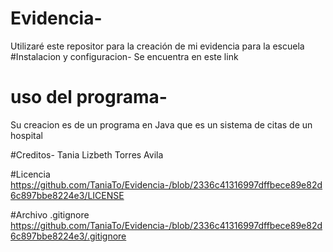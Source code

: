 # Evidencia-
Utilizaré este repositor para la creación de mi evidencia para la escuela 
#Instalacion y  configuracion-
Se encuentra en este link  

# uso del programa-
Su creacion  es de un programa en Java que es un sistema de citas de un hospital 

#Creditos-
Tania Lizbeth Torres Avila 

#Licencia
https://github.com/TaniaTo/Evidencia-/blob/2336c41316997dffbece89e82d6c897bbe8224e3/LICENSE

#Archivo .gitignore   https://github.com/TaniaTo/Evidencia-/blob/2336c41316997dffbece89e82d6c897bbe8224e3/.gitignore

